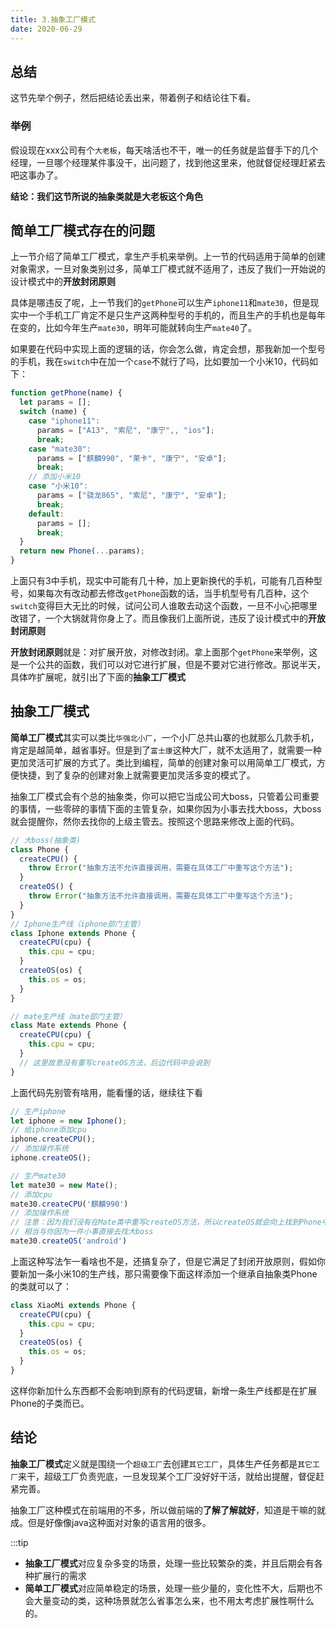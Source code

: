 ```yaml
---
title: 3.抽象工厂模式
date: 2020-06-29
---
```

## 总结
这节先举个例子，然后把结论丢出来，带着例子和结论往下看。

### 举例
假设现在xxx公司有个`大老板`，每天啥活也不干，唯一的任务就是监督手下的几个经理，一旦哪个经理某件事没干，出问题了，找到他这里来，他就督促经理赶紧去吧这事办了。

**结论：我们这节所说的抽象类就是大老板这个角色**

## 简单工厂模式存在的问题
上一节介绍了简单工厂模式，拿生产手机来举例。上一节的代码适用于简单的创建对象需求，一旦对象类别过多，简单工厂模式就不适用了，违反了我们一开始说的设计模式中的**开放封闭原则**

具体是哪违反了呢，上一节我们的`getPhone`可以生产`iphone11`和`mate30`，但是现实中一个手机工厂肯定不是只生产这两种型号的手机的，而且生产的手机也是每年在变的，比如今年生产`mate30`，明年可能就转向生产`mate40`了。

如果要在代码中实现上面的逻辑的话，你会怎么做，肯定会想，那我新加一个型号的手机，我在`switch`中在加一个`case`不就行了吗，比如要加一个小米10，代码如下：
```js
function getPhone(name) {
  let params = [];
  switch (name) {
    case "iphone11":
      params = ["A13", "索尼", "康宁",, "ios"];
      break;
    case "mate30":
      params = ["麒麟990", "莱卡", "康宁", "安卓"];
      break;
    // 添加小米10
    case "小米10":
      params = ["骁龙865", "索尼", "康宁", "安卓"];
      break;
    default:
      params = [];
      break;
  }
  return new Phone(...params);
}
```
上面只有3中手机，现实中可能有几十种，加上更新换代的手机，可能有几百种型号，如果每次有改动都去修改`getPhone`函数的话，当手机型号有几百种，这个`switch`变得巨大无比的时候，试问公司人谁敢去动这个函数，一旦不小心把哪里改错了，一个大锅就背你身上了。而且像我们上面所说，违反了设计模式中的**开放封闭原则**

**开放封闭原则**就是：对扩展开放，对修改封闭。拿上面那个`getPhone`来举例，这是一个公共的函数，我们可以对它进行扩展，但是不要对它进行修改。那说半天，具体咋扩展呢，就引出了下面的**抽象工厂模式**

## 抽象工厂模式
**简单工厂模式**其实可以类比`华强北小厂`，一个小厂总共山寨的也就那么几款手机，肯定是越简单，越省事好。但是到了`富士康`这种大厂，就不太适用了，就需要一种更加灵活可扩展的方式了。类比到编程，简单的创建对象可以用简单工厂模式，方便快捷，到了复杂的创建对象上就需要更加灵活多变的模式了。

抽象工厂模式会有个总的抽象类，你可以把它当成公司大boss，只管着公司重要的事情，一些零碎的事情下面的主管复杂，如果你因为小事去找大boss，大boss就会提醒你，然你去找你的上级主管去。按照这个思路来修改上面的代码。
```js
// 大boss(抽象类)
class Phone {
  createCPU() {
    throw Error("抽象方法不允许直接调用，需要在具体工厂中重写这个方法");
  }
  createOS() {
    throw Error("抽象方法不允许直接调用，需要在具体工厂中重写这个方法");
  }
}
// Iphone生产线（iphone部门主管）
class Iphone extends Phone {
  createCPU(cpu) {
    this.cpu = cpu;
  }
  createOS(os) {
    this.os = os;
  }
}

// mate生产线（mate部门主管）
class Mate extends Phone {
  createCPU(cpu) {
    this.cpu = cpu;
  }
  // 这里故意没有重写createOS方法，后边代码中会说到
}
```
上面代码先别管有啥用，能看懂的话，继续往下看
```js
// 生产iphone
let iphone = new Iphone();
// 给iphone添加cpu
iphone.createCPU();
// 添加操作系统
iphone.createOS();

// 生产mate30
let mate30 = new Mate();
// 添加cpu
mate30.createCPU('麒麟990')
// 添加操作系统
// 注意：因为我们没有在Mate类中重写createOS方法，所以createOS就会向上找到Phone中的createOS方法，抛出一个错误提示我们
// 相当与你因为一件小事直接去找大boss
mate30.createOS('android')
```
上面这种写法乍一看啥也不是，还搞复杂了，但是它满足了封闭开放原则，假如你要新加一条小米10的生产线，那只需要像下面这样添加一个继承自抽象类Phone的类就可以了：
```js
class XiaoMi extends Phone {
  createCPU(cpu) {
    this.cpu = cpu;
  }
  createOS(os) {
    this.os = os;
  }
}
```
这样你新加什么东西都不会影响到原有的代码逻辑，新增一条生产线都是在扩展Phone的子类而已。

## 结论
**抽象工厂模式**定义就是围绕一个`超级工厂`去创建`其它工厂`，具体生产任务都是`其它工厂`来干，超级工厂负责兜底，一旦发现某个工厂没好好干活，就给出提醒，督促赶紧完善。

抽象工厂这种模式在前端用的不多，所以做前端的**了解了解就好**，知道是干嘛的就成。但是好像像java这种面对对象的语言用的很多。

:::tip
- **抽象工厂模式**对应复杂多变的场景，处理一些比较繁杂的类，并且后期会有各种扩展行的需求
- **简单工厂模式**对应简单稳定的场景，处理一些少量的，变化性不大，后期也不会大量变动的类，这种场景就怎么省事怎么来，也不用太考虑扩展性啊什么的。